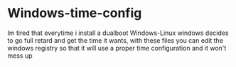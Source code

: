 # Windows-time-config

Im tired that everytime i install a dualboot Windows-Linux windows decides to go full retard and get the time it wants, with these files you can edit the windows registry so that it will use a proper  time configuration and it won't mess up

